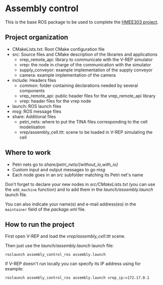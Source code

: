 # Assembly control

This is the base ROS package to be used to complete the [HMEE303 project](https://umrob.gitlab.io/control%20architectures/hmee303-project).

## Project organization
- CMakeLists.txt: Root CMake configuration file
- src: Source files and CMake description of the libraries and applications
  - vrep_remote_api: library to communicate with the V-REP simulator 
  - vrep: the node in charge of the communication with the simulator
  - supply_conveyor: example implementation of the supply conveyor
  - camera: example implementation of the camera
- include: Headers files 
  - common: folder containing declarations needed by several components
  - vrep_remote_api: public header files for the vrep_remote_api library
  - vrep: header files for the vrep node
- launch: ROS launch files
- msg: ROS message files
- share: Additional files
  - petri_nets: where to put the TINA files corresponding to the cell modelisation
  - vrep/assembly_cell.ttt: scene to be loaded in V-REP simulating the cell

## Where to work
 - Petri nets go to *share/petri_nets/{without_io,with_io}*
 - Custom input and output messages to go *msg*
 - Each node goes in an *src* subfolder matching its Petri net's name

Don't forget to declare your new nodes in *src/CMakeLists.txt* (you can use the `add_machine` function) and to add them in the *launch/assembly.launch* launch file.

You can also indicate your name(s) and e-mail address(es) in the `maintainer` field of the *package.xml* file.

## How to run the project

First open V-REP and load the *vrep/assembly_cell.ttt* scene.

Then just use the *launch/assembly.launch* launch file:
```
roslaunch assembly_control_ros assembly.launch
```
If V-REP doesn't run locally you can specify its IP address using for example:
```
roslaunch assembly_control_ros assembly.launch vrep_ip:=172.17.0.1
```
